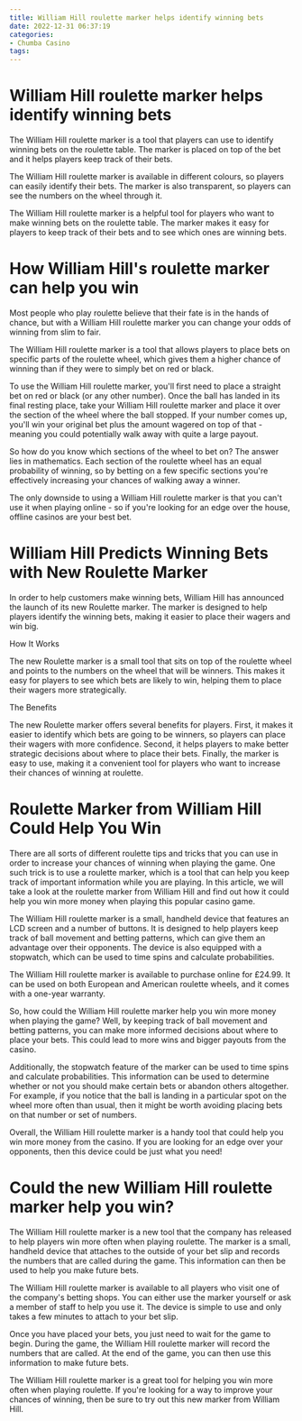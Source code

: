 ```yaml
---
title: William Hill roulette marker helps identify winning bets
date: 2022-12-31 06:37:19
categories:
- Chumba Casino
tags:
---
```



#  William Hill roulette marker helps identify winning bets

The William Hill roulette marker is a tool that players can use to identify winning bets on the roulette table. The marker is placed on top of the bet and it helps players keep track of their bets.

The William Hill roulette marker is available in different colours, so players can easily identify their bets. The marker is also transparent, so players can see the numbers on the wheel through it.

The William Hill roulette marker is a helpful tool for players who want to make winning bets on the roulette table. The marker makes it easy for players to keep track of their bets and to see which ones are winning bets.

#  How William Hill's roulette marker can help you win

Most people who play roulette believe that their fate is in the hands of chance, but with a William Hill roulette marker you can change your odds of winning from slim to fair.

The William Hill roulette marker is a tool that allows players to place bets on specific parts of the roulette wheel, which gives them a higher chance of winning than if they were to simply bet on red or black.

To use the William Hill roulette marker, you'll first need to place a straight bet on red or black (or any other number). Once the ball has landed in its final resting place, take your William Hill roulette marker and place it over the section of the wheel where the ball stopped. If your number comes up, you'll win your original bet plus the amount wagered on top of that - meaning you could potentially walk away with quite a large payout.

So how do you know which sections of the wheel to bet on? The answer lies in mathematics. Each section of the roulette wheel has an equal probability of winning, so by betting on a few specific sections you're effectively increasing your chances of walking away a winner.

The only downside to using a William Hill roulette marker is that you can't use it when playing online - so if you're looking for an edge over the house, offline casinos are your best bet.

#  William Hill Predicts Winning Bets with New Roulette Marker

In order to help customers make winning bets, William Hill has announced the launch of its new Roulette marker. The marker is designed to help players identify the winning bets, making it easier to place their wagers and win big.

How It Works

The new Roulette marker is a small tool that sits on top of the roulette wheel and points to the numbers on the wheel that will be winners. This makes it easy for players to see which bets are likely to win, helping them to place their wagers more strategically.

The Benefits

The new Roulette marker offers several benefits for players. First, it makes it easier to identify which bets are going to be winners, so players can place their wagers with more confidence. Second, it helps players to make better strategic decisions about where to place their bets. Finally, the marker is easy to use, making it a convenient tool for players who want to increase their chances of winning at roulette.

#  Roulette Marker from William Hill Could Help You Win

There are all sorts of different roulette tips and tricks that you can use in order to increase your chances of winning when playing the game. One such trick is to use a roulette marker, which is a tool that can help you keep track of important information while you are playing. In this article, we will take a look at the roulette marker from William Hill and find out how it could help you win more money when playing this popular casino game.

The William Hill roulette marker is a small, handheld device that features an LCD screen and a number of buttons. It is designed to help players keep track of ball movement and betting patterns, which can give them an advantage over their opponents. The device is also equipped with a stopwatch, which can be used to time spins and calculate probabilities.

The William Hill roulette marker is available to purchase online for £24.99. It can be used on both European and American roulette wheels, and it comes with a one-year warranty.

So, how could the William Hill roulette marker help you win more money when playing the game? Well, by keeping track of ball movement and betting patterns, you can make more informed decisions about where to place your bets. This could lead to more wins and bigger payouts from the casino.

Additionally, the stopwatch feature of the marker can be used to time spins and calculate probabilities. This information can be used to determine whether or not you should make certain bets or abandon others altogether. For example, if you notice that the ball is landing in a particular spot on the wheel more often than usual, then it might be worth avoiding placing bets on that number or set of numbers.

Overall, the William Hill roulette marker is a handy tool that could help you win more money from the casino. If you are looking for an edge over your opponents, then this device could be just what you need!

#  Could the new William Hill roulette marker help you win?

The William Hill roulette marker is a new tool that the company has released to help players win more often when playing roulette. The marker is a small, handheld device that attaches to the outside of your bet slip and records the numbers that are called during the game. This information can then be used to help you make future bets.

The William Hill roulette marker is available to all players who visit one of the company's betting shops. You can either use the marker yourself or ask a member of staff to help you use it. The device is simple to use and only takes a few minutes to attach to your bet slip.

Once you have placed your bets, you just need to wait for the game to begin. During the game, the William Hill roulette marker will record the numbers that are called. At the end of the game, you can then use this information to make future bets.

The William Hill roulette marker is a great tool for helping you win more often when playing roulette. If you're looking for a way to improve your chances of winning, then be sure to try out this new marker from William Hill.